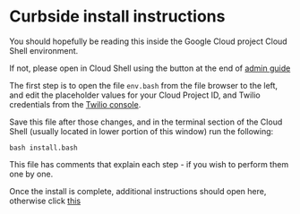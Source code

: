 # Curbside install instructions

You should hopefully be reading this inside the Google Cloud project Cloud Shell environment.

If not, please open in Cloud Shell using the button at the end of [admin guide](admin-system.md)

The first step is to open the file `env.bash` from the file browser to the left, and edit the placeholder values
for your Cloud Project ID, and Twilio credentials from the [Twilio console](https://www.twilio.com/console/project/settings).

Save this file after those changes, and in the terminal section of the Cloud Shell (usually located in lower portion of this window) run the following:

    bash install.bash

This file has comments that explain each step - if you wish to perform them one by one.

Once the install is complete, additional instructions should open here, otherwise click [this](install-complete.md)
